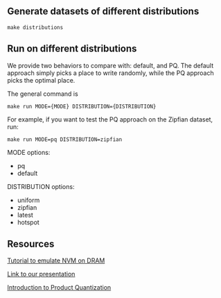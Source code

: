## Generate datasets of different distributions
```
make distributions
```

## Run on different distributions
We provide two behaviors to compare with: default, and PQ.
The default approach simply picks a place to write randomly, while the PQ approach picks the optimal place.

The general command is
```
make run MODE={MODE} DISTRIBUTION={DISTRIBUTION}
```
For example, if you want to test the PQ approach on the Zipfian dataset, run:
```
make run MODE=pq DISTRIBUTION=zipfian
```
MODE options:
* pq
* default

DISTRIBUTION options:
* uniform
* zipfian
* latest
* hotspot

## Resources
[Tutorial to emulate NVM on DRAM](https://docs.pmem.io/persistent-memory/getting-started-guide/creating-development-environments/linux-environments/linux-memmap)

[Link to our presentation](https://www.canva.com/design/DAGWlymamH4/bNsZgnY8LqdD13K2v9_28Q/edit?utm_content=DAGWlymamH4&utm_campaign=designshare&utm_medium=link2&utm_source=sharebutton)

[Introduction to Product Quantization](https://www.pinecone.io/learn/series/faiss/product-quantization/)
